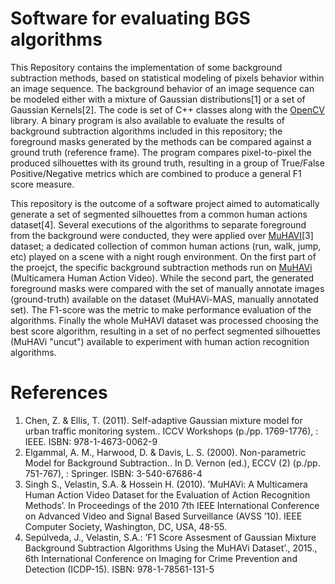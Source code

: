 # Software for evaluating BGS algorithms

This Repository contains the implementation of some background subtraction methods, based on statistical modeling of pixels behavior within an image sequence. The background behavior of an image sequence can be modeled either with a mixture of Gaussian distributions[1] or a set of Gaussian Kernels[2]. The code is set of C++ classes along with the [OpenCV](http://www.opencv.org) library. A binary program is also available to evaluate the results of background subtraction algorithms included in this repository; the foreground masks generated by the methods can be compared against a ground truth (reference frame). The program compares pixel-to-pixel the produced silhouettes with its ground truth, resulting in a group of True/False Positive/Negative metrics which are combined to produce a general F1 score measure.

This repository is the outcome of a software project aimed to automatically generate a set of segmented silhouettes from a common human actions dataset[4]. Several executions of the algorithms to separate foreground from the background were conducted, they were applied over [MuHAVI](http://dipersec.king.ac.uk/MuHAVi-MAS/)[3] dataset; a dedicated collection of common human actions (run, walk, jump, etc) played on a scene with a night rough environment. On the first part of the proejct, the specific background subtraction methods run on [MuHAVi](http://dipersec.king.ac.uk/MuHAVi-MAS/) (Multicamera Human Action Video). While the second part, the generated foreground masks were compared with the set of manually annotate images (ground-truth) available on the dataset (MuHAVi-MAS, manually annotated set). The F1-score was the metric to make performance evaluation of the algorithms. Finally the whole MuHAVI dataset was processed choosing the best score algorithm, resulting in a set of no perfect segmented silhouettes (MuHAVi "uncut") available to experiment with human action recognition algorithms.



# References

1. Chen, Z. & Ellis, T. (2011). Self-adaptive Gaussian mixture model for urban traffic monitoring system.. ICCV Workshops
(p./pp. 1769-1776), : IEEE. ISBN: 978-1-4673-0062-9
2. Elgammal, A. M., Harwood, D. & Davis, L. S. (2000). Non-parametric Model for Background Subtraction.. In D. Vernon
(ed.), ECCV (2) (p./pp. 751-767), : Springer. ISBN: 3-540-67686-4
3. Singh S., Velastin, S.A. & Hossein H. (2010). ’MuHAVi: A Multicamera Human Action Video Dataset for the Evaluation
of Action Recognition Methods’. In Proceedings of the 2010 7th IEEE International Conference on Advanced Video and
Signal Based Surveillance (AVSS ’10). IEEE Computer Society, Washington, DC, USA, 48-55.
4. Sepúlveda, J., Velastin, S.A.: ’F1 Score Assesment of Gaussian Mixture Background Subtraction Algorithms Using the
MuHAVi Dataset’., 2015., 6th International Conference on Imaging for Crime Prevention and Detection (ICDP-15). ISBN:
978-1-78561-131-5
